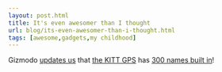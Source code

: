 ```yaml
---
layout: post.html
title: It's even awesomer than I thought
url: blog/its-even-awesomer-than-i-thought.html
tags: [awesome,gadgets,my childhood]
---
```

Gizmodo [updates us](http://gizmodo.com/5019065/hands+on-knight-rider-gps-verdict-its-kittastic) that [the KITT GPS](/blog/looking-a-present-me) has [300 names built in](http://knightrideronline.com/news/2008/06/mio_knight_rider_gps_has_voice.php)!
